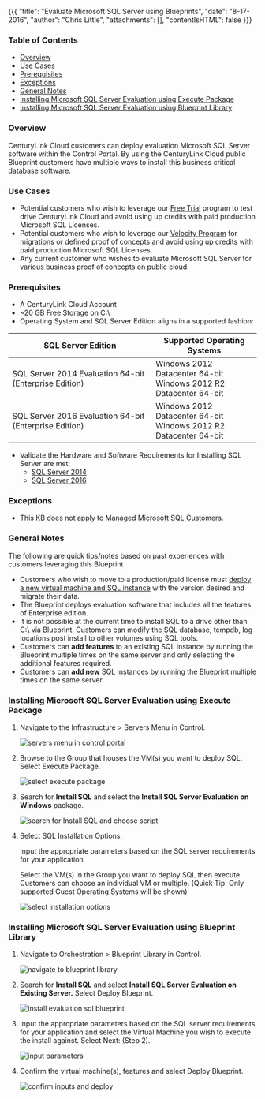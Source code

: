 {{{
  "title": "Evaluate Microsoft SQL Server using Blueprints",
  "date": "8-17-2016",
  "author": "Chris Little",
  "attachments": [],
  "contentIsHTML": false
}}}

### Table of Contents

* [Overview](#overview)
* [Use Cases](#use-cases)
* [Prerequisites](#prerequisites)
* [Exceptions](#exceptions)
* [General Notes](#general-notes)
* [Installing Microsoft SQL Server Evaluation using Execute Package](#installing-microsoft-sql-server-evaluation-using-execute-package)
* [Installing Microsoft SQL Server Evaluation using Blueprint Library](#installing-microsoft-sql-server-evaluation-using-blueprint-library)

### Overview

CenturyLink Cloud customers can deploy evaluation Microsoft SQL Server software within the Control Portal. By using the CenturyLink Cloud public Blueprint customers have multiple ways to install this business critical database software.

### Use Cases
* Potential customers who wish to leverage our [Free Trial](//www.ctl.io/free-trial) program to test drive CenturyLink Cloud and avoid using up credits with paid production Microsoft SQL Licenses.
* Potential customers who wish to leverage our [Velocity Program](//www.ctl.io/velocity-migration/) for migrations or defined proof of concepts and avoid using up credits with paid production Microsoft SQL Licenses.
* Any current customer who wishes to evaluate Microsoft SQL Server for various business proof of concepts on public cloud.

### Prerequisites

* A CenturyLink Cloud Account
* ~20 GB Free Storage on C:\
* Operating System and SQL Server Edition aligns in a supported fashion:

SQL Server Edition|Supported Operating Systems
------------------|---------------------------
SQL Server 2014 Evaluation 64-bit (Enterprise Edition)|Windows 2012 Datacenter 64-bit<br>Windows 2012 R2 Datacenter 64-bit
SQL Server 2016 Evaluation 64-bit (Enterprise Edition)|Windows 2012 Datacenter 64-bit<br>Windows 2012 R2 Datacenter 64-bit

* Validate the Hardware and Software Requirements for Installing SQL Server are met:
    * [SQL Server 2014](//msdn.microsoft.com/en-us/library/ms143506%28v=sql.120%29.aspx)
    * [SQL Server 2016](//msdn.microsoft.com/en-us/library/ms143506%28v=sql.130%29.aspx)

### Exceptions

* This KB does not apply to [Managed Microsoft SQL Customers.](//www.ctl.io/managed-services/ms-sql)

### General Notes

The following are quick tips/notes based on past experiences with customers leveraging this Blueprint

* Customers who wish to move to a production/paid license must [deploy a new virtual machine and SQL instance](../Blueprints/deploy-microsoft-sql-server-using-blueprint.md) with the version desired and migrate their data.
* The Blueprint deploys evaluation software that includes all the features of Enterprise edition.
* It is not possible at the current time to install SQL to a drive other than C:\ via Blueprint. Customers can modify the SQL database, tempdb, log locations post install to other volumes using SQL tools.
* Customers can **add features** to an existing SQL instance by running the Blueprint multiple times on the same server and only selecting the additional features required.
* Customers can **add new** SQL instances by running the Blueprint multiple times on the same server.

### Installing Microsoft SQL Server Evaluation using Execute Package

1. Navigate to the Infrastructure > Servers Menu in Control.

    ![servers menu in control portal](../images/evaluate-microsoft-sql-server-using-blueprints-01.png)

2. Browse to the Group that houses the VM(s) you want to deploy SQL. Select Execute Package.

    ![select execute package](../images/evaluate-microsoft-sql-server-using-blueprints-02.png)

3. Search for **Install SQL** and select the **Install SQL Server Evaluation on Windows** package.

    ![search for Install SQL and choose script](../images/evaluate-microsoft-sql-server-using-blueprints-03.png)

4. Select SQL Installation Options.

    Input the appropriate parameters based on the SQL server requirements for your application.

    Select the VM(s) in the Group you want to deploy SQL then execute. Customers can choose an individual VM or multiple. (Quick Tip: Only supported Guest Operating Systems will be shown)

    ![select installation options](../images/evaluate-microsoft-sql-server-using-blueprints-04.png)

### Installing Microsoft SQL Server Evaluation using Blueprint Library

1. Navigate to Orchestration > Blueprint Library in Control.

    ![navigate to blueprint library](../images/evaluate-microsoft-sql-server-using-blueprints-05.png)

2. Search for **Install SQL** and select **Install SQL Server Evaluation on Existing Server.** Select Deploy Blueprint.

    ![install evaluation sql blueprint](../images/evaluate-microsoft-sql-server-using-blueprints-06.png)

3. Input the appropriate parameters based on the SQL server requirements for your application and select the Virtual Machine you wish to execute the install against. Select Next: (Step 2).

    ![input parameters](../images/evaluate-microsoft-sql-server-using-blueprints-07.png)

4. Confirm the virtual machine(s), features and select Deploy Blueprint.

    ![confirm inputs and deploy](../images/evaluate-microsoft-sql-server-using-blueprints-08.png)
